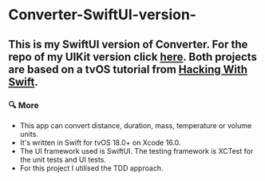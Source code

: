 # Converter-SwiftUI-version-

## This is my SwiftUI version of Converter. For the repo of my UIKit version click [here](https://github.com/steven-hill/Converter). Both projects are based on a tvOS tutorial from [Hacking With Swift](https://www.hackingwithswift.com/articles/110/build-a-unit-converter-for-tvos).

### 🔍 More
- This app can convert distance, duration, mass, temperature or volume units.
- It's written in Swift for tvOS 18.0+ on Xcode 16.0.
- The UI framework used is SwiftUI. The testing framework is XCTest for the unit tests and UI tests.
- For this project I utilised the TDD approach.
